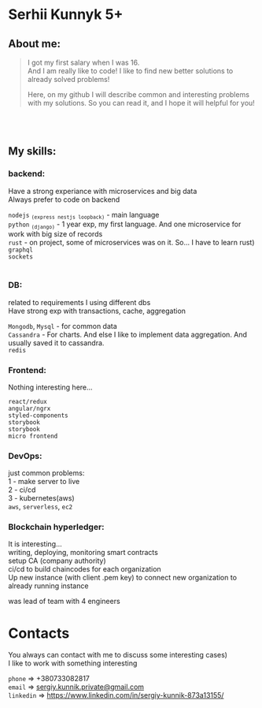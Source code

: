 # Serhii Kunnyk 5+


## About me:
> I got my first salary when I was 16. </br>
> And I am really like to code! I like to find new better solutions to already solved problems!
>
> Here, on my github I will describe common and interesting problems with my solutions. So you can read it, and I hope it will helpful for you!

</br>
</br>

## My skills:
### **backend:**
Have a strong experiance with microservices and big data </br>
Always prefer to code on backend
 
`nodejs` <sub>`(express nestjs loopback)`</sub> - main language </br>
`python` <sub>`(django)`</sub> - 1 year exp, my first language. And one microservice for work with big size of records</br>
`rust` - on project, some of microservices was on it. So... I have to learn rust)</br>
`graphql` </br>
`sockets` </br>
</br>

### **DB:**
related to requirements I using different dbs </br>
Have strong exp with transactions, cache, aggregation</br>


`Mongodb`, `Mysql` - for common data</br>
`Cassandra` - For charts. And else I like to implement data aggregation. And usually saved it to cassandra.</br> 
`redis`</br> 



### **Frontend:**
Nothing interesting here... </br>

`react/redux`</br>
`angular/ngrx`</br>
`styled-components`</br>
`storybook`</br>
`storybook`</br>
`micro frontend`</br>

### **DevOps:**
just common problems:</br>
1 - make server to live</br>
2 - ci/cd</br>
3 - kubernetes(aws)</br>
`aws`, `serverless`, `ec2`

### **Blockchain hyperledger:**
It is interesting...</br>
writing, deploying, monitoring smart contracts</br>
setup CA (company authority)</br>
ci/cd to build chaincodes for each organization</br>
Up new instance (with client .pem key) to connect new organization to already running instance</br>


was lead of team with 4 engineers</br>

# Contacts

You always can contact with me to discuss some interesting cases)</br>
I like to work with something interesting</br>

`phone` => +380733082817</br>
`email` => sergiy.kunnik.private@gmail.com</br>
`linkedin` => https://www.linkedin.com/in/sergiy-kunnik-873a13155/</br>
